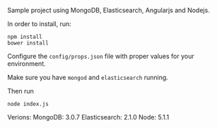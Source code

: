 Sample project using MongoDB, Elasticsearch, Angularjs and Nodejs.

In order to install, run:

```
npm install
bower install
```

Configure the `config/props.json` file with proper values for your environment.

Make sure you have ```mongod``` and ```elasticsearch``` running.

Then run 
```
node index.js
```

Verions:
MongoDB: 3.0.7
Elasticsearch: 2.1.0
Node: 5.1.1
